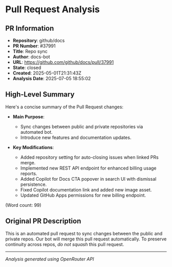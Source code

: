 # Pull Request Analysis

## PR Information
- **Repository**: github/docs
- **PR Number**: #37991
- **Title**: Repo sync
- **Author**: docs-bot
- **URL**: https://github.com/github/docs/pull/37991
- **State**: closed
- **Created**: 2025-05-01T21:31:43Z
- **Analysis Date**: 2025-07-05 18:55:02

## High-Level Summary

Here's a concise summary of the Pull Request changes:

- **Main Purpose**:  
  - Sync changes between public and private repositories via automated bot.  
  - Introduce new features and documentation updates.  

- **Key Modifications**:  
  - Added repository setting for auto-closing issues when linked PRs merge.  
  - Implemented new REST API endpoint for enhanced billing usage reports.  
  - Added Copilot for Docs CTA popover in search UI with dismissal persistence.  
  - Fixed Copilot documentation link and added new image asset.  
  - Updated GitHub Apps permissions for new billing endpoint.  

(Word count: 99)

## Original PR Description


This is an automated pull request to sync changes between the public and private repos.
Our bot will merge this pull request automatically.
To preserve continuity across repos, _do not squash_ this pull request.


---
*Analysis generated using OpenRouter API*
